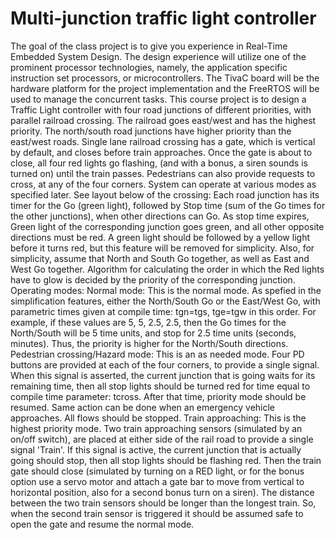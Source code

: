 # Multi-junction traffic light controller 
The goal of the class project is to give you experience in Real-Time Embedded System Design. The design experience will utilize one of the prominent processor technologies, namely, the application specific instruction set processors, or microcontrollers. The TivaC board will be the hardware platform for the project implementation and the FreeRTOS will be used to manage the concurrent tasks. This course project is to design a Traffic Light controller with four road junctions of different priorities, with parallel railroad crossing. The railroad goes east/west and has the highest priority. The north/south road junctions have higher priority than the east/west roads. Single lane railroad crossing has a gate, which is vertical by default, and closes before train approaches. Once the gate is about to close, all four red lights go flashing, (and with a bonus, a siren sounds is turned on) until the train passes. Pedestrians can also provide requests to cross, at any of the four corners. System can operate at various modes as specified later. See layout below of the crossing:
Each road junction has its timer for the Go (green light), followed by Stop time (sum of the Go times for the other junctions), when other directions can Go. As stop time expires, Green light of the corresponding junction goes green, and all other opposite directions must be red. A green light should be followed by a yellow light before it turns red, but this feature will be removed for simplicity. Also, for simplicity, assume that North and South Go together, as well as East and West Go together. Algorithm for calculating the order in which the Red lights have to glow is decided by the priority of the corresponding junction. Operating modes: Normal mode: This is the normal mode. As spefied in the simplification features, either the North/South Go or the East/West Go, with parametric times given at compile time: tgn=tgs, tge=tgw in this order. For example, if these values are 5, 5, 2.5, 2.5, then the Go times for the North/South will be 5 time units, and stop for 2.5 time units (seconds, minutes). Thus, the priority is higher for the North/South directions. Pedestrian crossing/Hazard mode: This is an as needed mode. Four PD buttons are provided at each of the four corners, to provide a single signal. When this signal is asserted, the current junction that is going waits for its remaining time, then all stop lights should be turned red for time equal to compile time parameter: tcross. After that time, priority mode should be resumed. Same action can be done when an emergency vehicle approaches. All flows should be stopped. Train approaching: This is the highest priority mode. Two train approaching sensors (simulated by an on/off switch), are placed at either side of the rail road to provide a single signal 'Train'. If this signal is active, the current junction that is actually going should stop, then all stop lights should be flashing red. Then the train gate should close (simulated by turning on a RED light, or for the bonus option use a servo motor and attach a gate bar to move from vertical to horizontal position, also for a second bonus turn on a siren). The distance between the two train sensors should be longer than the longest train. So, when the second train sensor is triggered it should be assumed safe to open the gate and resume the normal mode.
